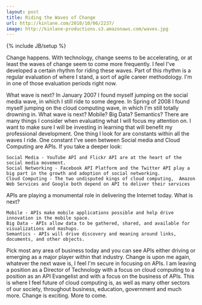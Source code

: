 ```yaml
---
layout: post
title: Riding the Waves of Change
url: http://kinlane.com/2010/10/06/2237/
image: http://kinlane-productions.s3.amazonaws.com/waves.jpg
---
```

{% include JB/setup %}
Change happens.  With technology, change seems to be accelerating, or at least the waves of change seem to come more frequently.
I feel I've developed a certain rhythm for riding these waves.   Part of this rhythm is a regular evaluation of where I stand, a sort of agile career methodology.  I'm in one of those evaluation periods right now.

What wave is next?
In January 2007 I found myself jumping on the social media wave, in which I still ride to some degree.
In Spring of 2008 I found myself jumping on the cloud computing wave, in which I'm still totally drowning in.
What wave is next?  Mobile?  Big Data?  Semantics?
There are many things I consider when evaluating what I will focus my attention on.  I want to make sure I will be investing in learning that will benefit my professional development.
One thing I look for are constants within all the waves I ride.  One constant I've seen between Social media and Cloud Computing are APIs.  If you take a deeper look:

	Social Media - YouTube API and Flickr API are at the heart of the social media movement.
	Social Networking - Facebook API Platform and the Twitter API play a big part in the growth and adoption of social networking.
	Cloud Computing - The two undisputed kings of cloud computing,  Amazon Web Services and Google both depend on API to deliver their services

APIs are playing a monumental role in delivering the Internet today.  What is next?

	Mobile - APIs make mobile applications possible and help drive innovation in the mobile space.
	Big Data - APIs allow data to be gathered, shared, and available for visualizations and mashups.
	Semantics - APIs will drive discovery and meaning around links, documents, and other objects.

Pick most any area of business today and you can see APIs either driving or emerging as a major player within that industry.
Change is upon me again, whatever the next wave is, I feel I'm secure in focusing on APIs.
I am leaving a position as a Director of Technology with a focus on cloud computing to a position as an API Evangelist and with a focus on the business of APIs.
This is where I feel future of cloud computing is, as well as many other sectors of our society, throughout business, education, government and much more.
Change is exciting.  More to come.
